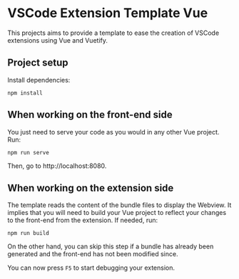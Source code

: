 # VSCode Extension Template Vue

This projects aims to provide a template to ease the creation of VSCode extensions using Vue and Vuetify.

## Project setup

Install dependencies:

```
npm install
```

## When working on the front-end side

You just need to serve your code as you would in any other Vue project. Run:

```
npm run serve
```

Then, go to http://localhost:8080. 

## When working on the extension side

The template reads the content of the bundle files to display the Webview. It implies that you will need to build your
Vue project to reflect your changes to the front-end from the extension. If needed, run:

```
npm run build
```

On the other hand, you can skip this step if a bundle has already been generated and the front-end has not been modified
since.

You can now press `F5` to start debugging your extension.